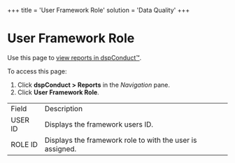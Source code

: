 +++
title = 'User Framework Role'
solution = 'Data Quality'
+++

# User Framework Role

<div class="use">

Use this page to [view reports in
dspConduct™](../Use_Cases/View_Reports_in_dspConduct.htm).

</div>

To access this page:

1.  Click <span style="font-weight: bold;">dspConduct \>
    </span>**Reports** in the *Navigation* pane.
2.  Click **User Framework Role**.

|         |                                                           |
| ------- | --------------------------------------------------------- |
| Field   | Description                                               |
| USER ID | Displays the framework users ID.                          |
| ROLE ID | Displays the framework role to with the user is assigned. |
